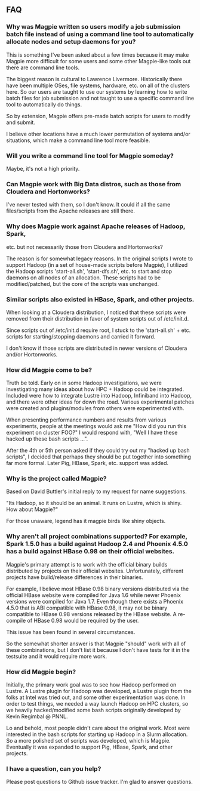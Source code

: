 FAQ
---

### Why was Magpie written so users modify a job submission batch file instead of using a command line tool to automatically allocate nodes and setup daemons for you?

  This is something I've been asked about a few times because it may
  make Magpie more difficult for some users and some other Magpie-like
  tools out there are command line tools.

  The biggest reason is cultural to Lawrence Livermore. Historically
  there have been multiple OSes, file systems, hardware, etc. on all
  of the clusters here. So our users are taught to use our systems by
  learning how to write batch files for job submission and not taught
  to use a specific command line tool to automatically do things.

  So by extension, Magpie offers pre-made batch scripts for users to
  modify and submit.

  I believe other locations have a much lower permutation of systems
  and/or situations, which make a command line tool more feasible.

### Will you write a command line tool for Magpie someday?

  Maybe, it's not a high priority.

### Can Magpie work with Big Data distros, such as those from Cloudera and Hortonworks?

  I've never tested with them, so I don't know. It could if all the
  same files/scripts from the Apache releases are still there.

### Why does Magpie work against Apache releases of Hadoop, Spark,
  etc. but not necessarily those from Cloudera and Hortonworks?

  The reason is for somewhat legacy reasons. In the original scripts
  I wrote to support Hadoop (in a set of house-made scripts before
  Magpie), I utilized the Hadoop scripts 'start-all.sh',
  'start-dfs.sh', etc. to start and stop daemons on all nodes of an
  allocation. These scripts had to be modified/patched, but the core
  of the scripts was unchanged.

### Similar scripts also existed in HBase, Spark, and other projects.

  When looking at a Cloudera distribution, I noticed that these
  scripts were removed from their distribution in favor of system
  scripts out of /etc/init.d.

  Since scripts out of /etc/init.d require root, I stuck to the
  'start-all.sh' + etc. scripts for starting/stopping daemons and
  carried it forward.

  I don't know if those scripts are distributed in newer versions of
  Cloudera and/or Hortonworks.

### How did Magpie come to be?

  Truth be told. Early on in some Hadoop investigations, we were
  investigating many ideas about how HPC + Hadoop could be integrated.
  Included were how to integrate Lustre into Hadoop, Infiniband into
  Hadoop, and there were other ideas for down the road. Various
  experimental patches were created and plugins/modules from others
  were experimented with.

  When presenting performance numbers and results from various
  experiments, people at the meetings would ask me "How did you run
  this experiment on cluster FOO?" I would respond with, "Well I
  have these hacked up these bash scripts ...".

  After the 4th or 5th person asked if they could try out my "hacked
  up bash scripts", I decided that perhaps they should be put together
  into something far more formal. Later Pig, HBase, Spark,
  etc. support was added.

### Why is the project called Magpie?

  Based on David Buttler's initial reply to my request for name
  suggestions.

  "Its Hadoop, so it should be an animal. It runs on Lustre, which is
  shiny. How about Magpie?"

  For those unaware, legend has it magpie birds like shiny objects.

### Why aren't all project combinations supported? For example, Spark 1.5.0 has a build against Hadoop 2.4 and Phoenix 4.5.0 has a build against HBase 0.98 on their official websites.

  Magpie's primary attempt is to work with the official binary builds
  distributed by projects on their official websites. Unfortunately,
  different projects have build/release differences in their binaries.

  For example, I believe most HBase 0.98 binary versions distributed
  via the official HBase website were compiled for Java 1.6 while
  newer Phoenix versions were compiled for Java 1.7. Even though
  there exists a Phoenix 4.5.0 that is ABI compatible with HBase 0.98,
  it may not be binary compatible to HBase 0.98 versions released by
  the HBase website. A re-compile of HBase 0.98 would be required by
  the user.

  This issue has been found in several circumstances.

  So the somewhat shorter answer is that Magpie "should" work with all
  of these combinations, but I don't list it because I don't have
  tests for it in the testsuite and it would require more work.

### How did Magpie begin?

  Initially, the primary work goal was to see how Hadoop performed on
  Lustre. A Lustre plugin for Hadoop was developed, a Lustre plugin
  from the folks at Intel was tried out, and some other
  experimentation was done. In order to test things, we needed a way
  launch Hadoop on HPC clusters, so we heavily hacked/modified some
  bash scripts originally developed by Kevin Regimbal @ PNNL.

  Lo and behold, most people didn't care about the original work.
  Most were interested in the bash scripts for starting up Hadoop in a
  Slurm allocation. So a more polished set of scripts was developed,
  which is Magpie. Eventually it was expanded to support Pig, HBase,
  Spark, and other projects.

### I have a question, can you help?

  Please post questions to Github issue tracker. I'm glad to answer
  questions.
